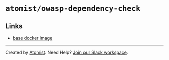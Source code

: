 # `atomist/owasp-dependency-check`

<!---atomist-skill-readme:start--->

<!---atomist-skill-readme:end--->

## Links

-   [base docker image](https://hub.docker.com/r/owasp/dependency-check)

---

Created by [Atomist][atomist]. Need Help? [Join our Slack workspace][slack].

[atomist]: https://atomist.com/ "Atomist - How Teams Deliver Software"
[slack]: https://join.atomist.com/ "Atomist Community Slack"
